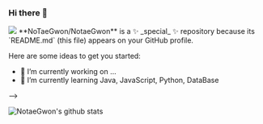 ### Hi there 👋
<img src="https://capsule-render.vercel.app/api?type=waving&color=auto&height=300&section=header&text=Welcome!&fontSize=90&desc=This is NoTaeGwom githup" />
**NoTaeGwon/NotaeGwon** is a ✨ _special_ ✨ repository because its `README.md` (this file) appears on your GitHub profile.

Here are some ideas to get you started:

- 🔭 I’m currently working on ...
- 🌱 I’m currently learning Java, JavaScript, Python, DataBase

-->

![NotaeGwon's github stats](https://github-readme-stats.vercel.app/api?username=NotaeGwon&show_icons=true)
